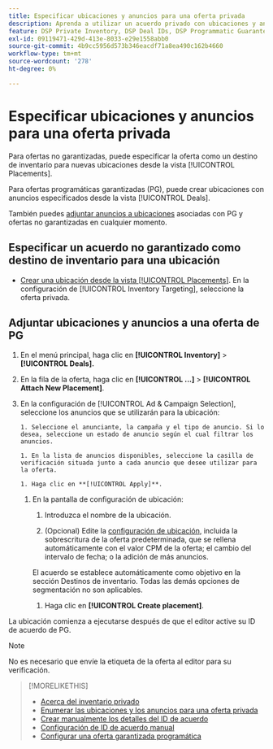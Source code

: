 ```yaml
---
title: Especificar ubicaciones y anuncios para una oferta privada
description: Aprenda a utilizar un acuerdo privado con ubicaciones y anuncios adicionales.
feature: DSP Private Inventory, DSP Deal IDs, DSP Programmatic Guaranteed Deals
exl-id: 09119471-429d-413e-8033-e29e1558abb0
source-git-commit: 4b9cc5956d573b346eacdf71a8ea490c162b4660
workflow-type: tm+mt
source-wordcount: '278'
ht-degree: 0%

---
```


# Especificar ubicaciones y anuncios para una oferta privada

Para ofertas no garantizadas, puede especificar la oferta como un destino de inventario para nuevas ubicaciones desde la vista [!UICONTROL Placements].

Para ofertas programáticas garantizadas (PG), puede crear ubicaciones con anuncios especificados desde la vista [!UICONTROL Deals].

También puedes [adjuntar anuncios a ubicaciones](/help/dsp/campaign-management/ads/ad-attach-to-placement.md) asociadas con PG y ofertas no garantizadas en cualquier momento.

## Especificar un acuerdo no garantizado como destino de inventario para una ubicación

* [Crear una ubicación desde la vista [!UICONTROL Placements]](/help/dsp/campaign-management/placements/placement-create.md). En la configuración de [!UICONTROL Inventory Targeting], seleccione la oferta privada.

## Adjuntar ubicaciones y anuncios a una oferta de PG

1. En el menú principal, haga clic en **[!UICONTROL Inventory]** > **[!UICONTROL Deals].**

1. En la fila de la oferta, haga clic en **[!UICONTROL ...]** > **[!UICONTROL Attach New Placement]**.

1. En la configuración de [!UICONTROL Ad & Campaign Selection], seleccione los anuncios que se utilizarán para la ubicación:

       1. Seleccione el anunciante, la campaña y el tipo de anuncio. Si lo desea, seleccione un estado de anuncio según el cual filtrar los anuncios.
       
       1. En la lista de anuncios disponibles, seleccione la casilla de verificación situada junto a cada anuncio que desee utilizar para la oferta.
       
       1. Haga clic en **[!UICONTROL Apply]**.
   
   1. En la pantalla de configuración de ubicación:

      1. Introduzca el nombre de la ubicación.

      1. (Opcional) Edite la [configuración de ubicación](/help/dsp/campaign-management/placements/placement-settings.md), incluida la sobrescritura de la oferta predeterminada, que se rellena automáticamente con el valor CPM de la oferta; el cambio del intervalo de fecha; o la adición de más anuncios.

      El acuerdo se establece automáticamente como objetivo en la sección Destinos de inventario. Todas las demás opciones de segmentación no son aplicables.

      1. Haga clic en **[!UICONTROL Create placement]**.

La ubicación comienza a ejecutarse después de que el editor active su ID de acuerdo de PG.

>[!NOTE]
>
> No es necesario que envíe la etiqueta de la oferta al editor para su verificación.

>[!MORELIKETHIS]
>
>* [Acerca del inventario privado](private-inventory-about.md)
>* [Enumerar las ubicaciones y los anuncios para una oferta privada](/help/dsp/inventory/private-deal-view-placements.md)
>* [Crear manualmente los detalles del ID de acuerdo](deal-id-create.md)
>* [Configuración de ID de acuerdo manual](deal-id-settings.md)
>* [Configurar una oferta garantizada programática](programmatic-guaranteed-set-up.md)
